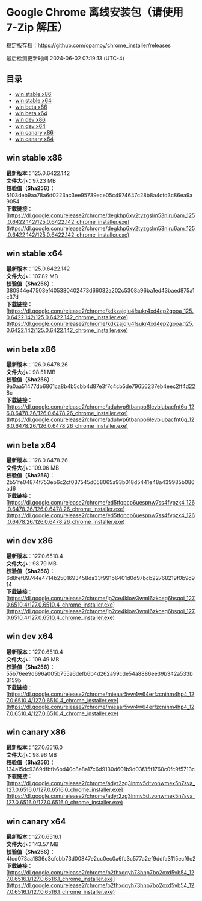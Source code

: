# Google Chrome 离线安装包（请使用 7-Zip 解压）
稳定版存档：<https://github.com/opamoy/chrome_installer/releases>

最后检测更新时间
2024-06-02 07:19:13 (UTC-4)


## 目录
* [win stable x86](https://github.com/opamoy/chrome_installer?tab=readme-ov-file#win-stable-x86)
* [win stable x64](https://github.com/opamoy/chrome_installer?tab=readme-ov-file#win-stable-x64)
* [win beta x86](https://github.com/opamoy/chrome_installer?tab=readme-ov-file#win-beta-x86)
* [win beta x64](https://github.com/opamoy/chrome_installer?tab=readme-ov-file#win-beta-x64)
* [win dev x86](https://github.com/opamoy/chrome_installer?tab=readme-ov-file#win-dev-x86)
* [win dev x64](https://github.com/opamoy/chrome_installer?tab=readme-ov-file#win-dev-x64)
* [win canary x86](https://github.com/opamoy/chrome_installer?tab=readme-ov-file#win-canary-x86)
* [win canary x64](https://github.com/opamoy/chrome_installer?tab=readme-ov-file#win-canary-x64)

## win stable x86
**最新版本**：125.0.6422.142  
**文件大小**：97.23 MB  
**校验值（Sha256）**：5103deb9aa78a6d0223ac3ee95739ece05c4974647c28b8a4cfd3c86ea9a9054  
**下载链接**：[https://dl.google.com/release2/chrome/degkhp6xv2tyzgslm53niru6am_125.0.6422.142/125.0.6422.142_chrome_installer.exe](https://dl.google.com/release2/chrome/degkhp6xv2tyzgslm53niru6am_125.0.6422.142/125.0.6422.142_chrome_installer.exe)  

## win stable x64
**最新版本**：125.0.6422.142  
**文件大小**：107.82 MB  
**校验值（Sha256）**：380944e47503ef405380402473d66032a202c5308a96ba1ed43baed875a1c37d  
**下载链接**：[https://dl.google.com/release2/chrome/kdkzajqlu4fsukr4xd4ep2gooa_125.0.6422.142/125.0.6422.142_chrome_installer.exe](https://dl.google.com/release2/chrome/kdkzajqlu4fsukr4xd4ep2gooa_125.0.6422.142/125.0.6422.142_chrome_installer.exe)  

## win beta x86
**最新版本**：126.0.6478.26  
**文件大小**：98.51 MB  
**校验值（Sha256）**：9a0aa51477db6861ca8b4b5cbb4d87e3f7c4cb5de79656237eb4eec2ff4d228c  
**下载链接**：[https://dl.google.com/release2/chrome/aduhvp6tbanpo6levbiubacfnt6q_126.0.6478.26/126.0.6478.26_chrome_installer.exe](https://dl.google.com/release2/chrome/aduhvp6tbanpo6levbiubacfnt6q_126.0.6478.26/126.0.6478.26_chrome_installer.exe)  

## win beta x64
**最新版本**：126.0.6478.26  
**文件大小**：109.06 MB  
**校验值（Sha256）**：2b51fe04874f753eb6c2cf037545d058065a93b018d5441e48a439985b086ad6  
**下载链接**：[https://dl.google.com/release2/chrome/ed5tfqpcp6uespnw7ss4fvpzk4_126.0.6478.26/126.0.6478.26_chrome_installer.exe](https://dl.google.com/release2/chrome/ed5tfqpcp6uespnw7ss4fvpzk4_126.0.6478.26/126.0.6478.26_chrome_installer.exe)  

## win dev x86
**最新版本**：127.0.6510.4  
**文件大小**：98.79 MB  
**校验值（Sha256）**：6d8fef89744e4714b2501693458da33f991b6401d0d97bcb22768219f0b9c914  
**下载链接**：[https://dl.google.com/release2/chrome/jp2ce4klow3wml6zkceg6hsqoi_127.0.6510.4/127.0.6510.4_chrome_installer.exe](https://dl.google.com/release2/chrome/jp2ce4klow3wml6zkceg6hsqoi_127.0.6510.4/127.0.6510.4_chrome_installer.exe)  

## win dev x64
**最新版本**：127.0.6510.4  
**文件大小**：109.49 MB  
**校验值（Sha256）**：55b76ee9d696a005b755a6defb6b4d262a99cde54a8886ee39b342a533b3159b  
**下载链接**：[https://dl.google.com/release2/chrome/mieaar5vw4w64erfzcnihm4hp4_127.0.6510.4/127.0.6510.4_chrome_installer.exe](https://dl.google.com/release2/chrome/mieaar5vw4w64erfzcnihm4hp4_127.0.6510.4/127.0.6510.4_chrome_installer.exe)  

## win canary x86
**最新版本**：127.0.6516.0  
**文件大小**：98.96 MB  
**校验值（Sha256）**：134a15dc9369dfbfb6bd40c8a8a17c6d9130d601b9d03f35f1760c0fc9f5713c  
**下载链接**：[https://dl.google.com/release2/chrome/adyr2zg3lnmv5dtvonwmex5n7sva_127.0.6516.0/127.0.6516.0_chrome_installer.exe](https://dl.google.com/release2/chrome/adyr2zg3lnmv5dtvonwmex5n7sva_127.0.6516.0/127.0.6516.0_chrome_installer.exe)  

## win canary x64
**最新版本**：127.0.6516.1  
**文件大小**：143.57 MB  
**校验值（Sha256）**：4fcd073aa1836c3cfcbb73d00847e2cc0ec0a6fc3c577a2ef9ddfa3115ecf6c2  
**下载链接**：[https://dl.google.com/release2/chrome/o2fhxdqyh73hnp7bo2oxd5vb54_127.0.6516.1/127.0.6516.1_chrome_installer.exe](https://dl.google.com/release2/chrome/o2fhxdqyh73hnp7bo2oxd5vb54_127.0.6516.1/127.0.6516.1_chrome_installer.exe)  

